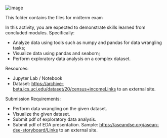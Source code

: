 
![image](https://github.com/akosinyll1404/CPE311/assets/109423979/afb939b3-4f6b-4011-bbd4-37a57af0a865)


This folder contains the files for midterm exam

In this activity, you are expected to demonstrate skills learned from concluded modules. Specifically:

* Analyze data using tools such as numpy and pandas for data wrangling tasks;
* Visualize data using pandas and seaborn;
* Perform exploratory data analysis on a complex dataset.

Resources:

* Jupyter Lab / Notebook
* Dataset: https://archive-beta.ics.uci.edu/dataset/20/census+incomeLinks to an external site.

Submission Requirements:

* Perform data wrangling on the given dataset.
* Visualize the given dataset.
* Submit pdf of exploratory data analysis.
* Submit pdf of EDA presentation. Sample: https://aseandse.org/asean-dse-storyboard/Links to an external site.
